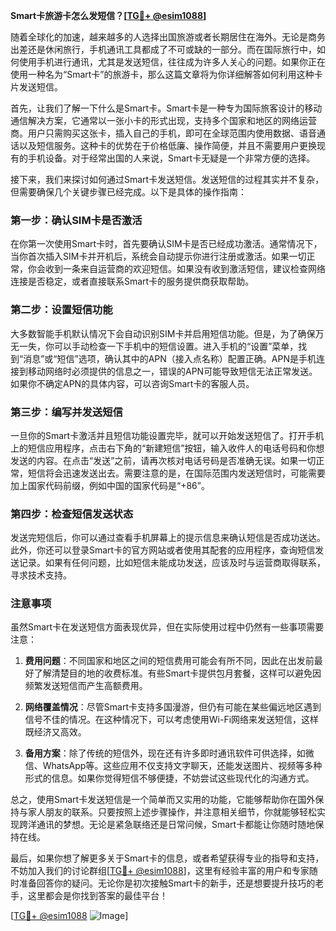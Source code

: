 **Smart卡旅游卡怎么发短信？[[TG💪+ @esim1088](https://t.me/s/esim1088)]**

随着全球化的加速，越来越多的人选择出国旅游或者长期居住在海外。无论是商务出差还是休闲旅行，手机通讯工具都成了不可或缺的一部分。而在国际旅行中，如何使用手机进行通讯，尤其是发送短信，往往成为许多人关心的问题。如果你正在使用一种名为“Smart卡”的旅游卡，那么这篇文章将为你详细解答如何利用这种卡片发送短信。

首先，让我们了解一下什么是Smart卡。Smart卡是一种专为国际旅客设计的移动通信解决方案，它通常以一张小卡的形式出现，支持多个国家和地区的网络运营商。用户只需购买这张卡，插入自己的手机，即可在全球范围内使用数据、语音通话以及短信服务。这种卡的优势在于价格低廉、操作简便，并且不需要用户更换现有的手机设备。对于经常出国的人来说，Smart卡无疑是一个非常方便的选择。

接下来，我们来探讨如何通过Smart卡发送短信。发送短信的过程其实并不复杂，但需要确保几个关键步骤已经完成。以下是具体的操作指南：

### **第一步：确认SIM卡是否激活**
在你第一次使用Smart卡时，首先要确认SIM卡是否已经成功激活。通常情况下，当你首次插入SIM卡并开机后，系统会自动提示你进行注册或激活。如果一切正常，你会收到一条来自运营商的欢迎短信。如果没有收到激活短信，建议检查网络连接是否稳定，或者直接联系Smart卡的服务提供商获取帮助。

### **第二步：设置短信功能**
大多数智能手机默认情况下会自动识别SIM卡并启用短信功能。但是，为了确保万无一失，你可以手动检查一下手机中的短信设置。进入手机的“设置”菜单，找到“消息”或“短信”选项，确认其中的APN（接入点名称）配置正确。APN是手机连接到移动网络时必须提供的信息之一，错误的APN可能导致短信无法正常发送。如果你不确定APN的具体内容，可以咨询Smart卡的客服人员。

### **第三步：编写并发送短信**
一旦你的Smart卡激活并且短信功能设置完毕，就可以开始发送短信了。打开手机上的短信应用程序，点击右下角的“新建短信”按钮，输入收件人的电话号码和你想发送的内容。在点击“发送”之前，请再次核对电话号码是否准确无误。如果一切正常，短信将会迅速发送出去。需要注意的是，在国际范围内发送短信时，可能需要加上国家代码前缀，例如中国的国家代码是“+86”。

### **第四步：检查短信发送状态**
发送完短信后，你可以通过查看手机屏幕上的提示信息来确认短信是否成功送达。此外，你还可以登录Smart卡的官方网站或者使用其配套的应用程序，查询短信发送记录。如果有任何问题，比如短信未能成功发送，应该及时与运营商取得联系，寻求技术支持。

### **注意事项**
虽然Smart卡在发送短信方面表现优异，但在实际使用过程中仍然有一些事项需要注意：

1. **费用问题**：不同国家和地区之间的短信费用可能会有所不同，因此在出发前最好了解清楚目的地的收费标准。有些Smart卡提供包月套餐，这样可以避免因频繁发送短信而产生高额费用。
   
2. **网络覆盖情况**：尽管Smart卡支持多国漫游，但仍有可能在某些偏远地区遇到信号不佳的情况。在这种情况下，可以考虑使用Wi-Fi网络来发送短信，这样既经济又高效。

3. **备用方案**：除了传统的短信外，现在还有许多即时通讯软件可供选择，如微信、WhatsApp等。这些应用不仅支持文字聊天，还能发送图片、视频等多种形式的信息。如果你觉得短信不够便捷，不妨尝试这些现代化的沟通方式。

总之，使用Smart卡发送短信是一个简单而又实用的功能，它能够帮助你在国外保持与家人朋友的联系。只要按照上述步骤操作，并注意相关细节，你就能够轻松实现跨洋通讯的梦想。无论是紧急联络还是日常问候，Smart卡都能让你随时随地保持在线。

最后，如果你想了解更多关于Smart卡的信息，或者希望获得专业的指导和支持，不妨加入我们的讨论群组[[TG💪+ @esim1088](https://t.me/s/esim1088)]，这里有经验丰富的用户和专家随时准备回答你的疑问。无论你是初次接触Smart卡的新手，还是想要提升技巧的老手，这里都会是你找到答案的最佳平台！

[[TG💪+ @esim1088](https://t.me/s/esim1088) ![Image](https://i.postimg.cc/4NQfJmqS/Snipaste-2025-05-13-00-14-12.png)]
